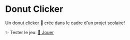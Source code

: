 # Donut Clicker
Un donut clicker 🍩 crée dans le cadre d'un projet scolaire!

✨ Tester le jeu: [🔗 Jouer](https://kan-a-pesh.github.io/school-donut)
